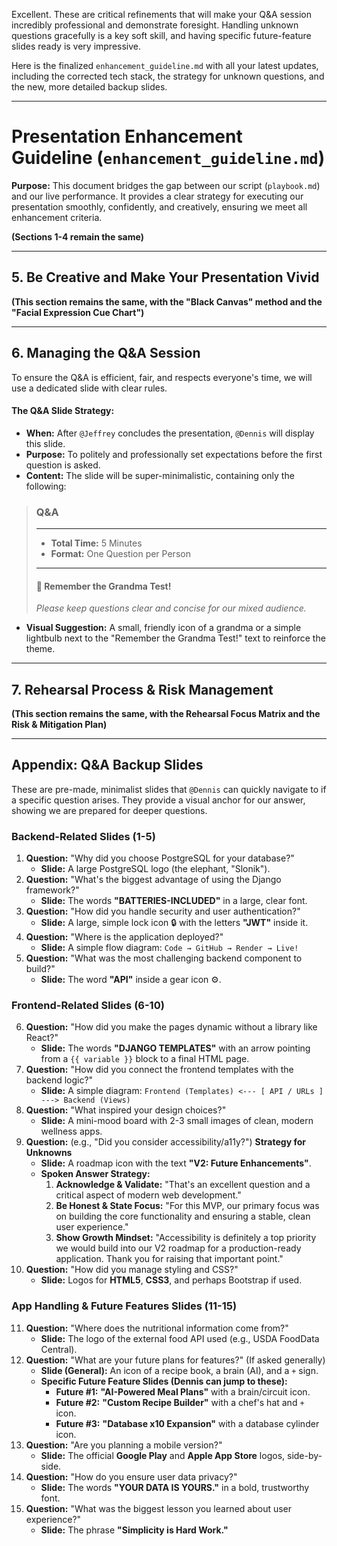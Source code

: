 Excellent. These are critical refinements that will make your Q&A session incredibly professional and demonstrate foresight. Handling unknown questions gracefully is a key soft skill, and having specific future-feature slides ready is very impressive.

Here is the finalized `enhancement_guideline.md` with all your latest updates, including the corrected tech stack, the strategy for unknown questions, and the new, more detailed backup slides.

---

# **Presentation Enhancement Guideline (`enhancement_guideline.md`)**

**Purpose:** This document bridges the gap between our script (`playbook.md`) and our live performance. It provides a clear strategy for executing our presentation smoothly, confidently, and creatively, ensuring we meet all enhancement criteria.

**(Sections 1-4 remain the same)**

---

## **5. Be Creative and Make Your Presentation Vivid**

**(This section remains the same, with the "Black Canvas" method and the "Facial Expression Cue Chart")**

---

## **6. Managing the Q&A Session**

To ensure the Q&A is efficient, fair, and respects everyone's time, we will use a dedicated slide with clear rules.

#### **The Q&A Slide Strategy:**

*   **When:** After ``@Jeffrey`` concludes the presentation, ``@Dennis`` will display this slide.
*   **Purpose:** To politely and professionally set expectations before the first question is asked.
*   **Content:** The slide will be super-minimalistic, containing only the following:

> ### **Q&A**
>
> ---
>
> *   **Total Time:** 5 Minutes
> *   **Format:** One Question per Person
>
> ---
>
> #### 👵 Remember the Grandma Test!
> *Please keep questions clear and concise for our mixed audience.*

*   **Visual Suggestion:** A small, friendly icon of a grandma or a simple lightbulb next to the "Remember the Grandma Test!" text to reinforce the theme.

---

## **7. Rehearsal Process & Risk Management**

**(This section remains the same, with the Rehearsal Focus Matrix and the Risk & Mitigation Plan)**

---

## **Appendix: Q&A Backup Slides**

These are pre-made, minimalist slides that ``@Dennis`` can quickly navigate to if a specific question arises. They provide a visual anchor for our answer, showing we are prepared for deeper questions.

### **Backend-Related Slides (1-5)**

1.  **Question:** "Why did you choose PostgreSQL for your database?"
    *   **Slide:** A large PostgreSQL logo (the elephant, "Slonik").
2.  **Question:** "What's the biggest advantage of using the Django framework?"
    *   **Slide:** The words **"BATTERIES-INCLUDED"** in a large, clear font.
3.  **Question:** "How did you handle security and user authentication?"
    *   **Slide:** A large, simple lock icon 🔒 with the letters **"JWT"** inside it.
4.  **Question:** "Where is the application deployed?"
    *   **Slide:** A simple flow diagram: `Code → GitHub → Render → Live!`
5.  **Question:** "What was the most challenging backend component to build?"
    *   **Slide:** The word **"API"** inside a gear icon ⚙️.

### **Frontend-Related Slides (6-10)**

6.  **Question:** "How did you make the pages dynamic without a library like React?"
    *   **Slide:** The words **"DJANGO TEMPLATES"** with an arrow pointing from a `{{ variable }}` block to a final HTML page.
7.  **Question:** "How did you connect the frontend templates with the backend logic?"
    *   **Slide:** A simple diagram: `Frontend (Templates) <--- [ API / URLs ] ---> Backend (Views)`
8.  **Question:** "What inspired your design choices?"
    *   **Slide:** A mini-mood board with 2-3 small images of clean, modern wellness apps.
9.  **Question:** (e.g., "Did you consider accessibility/a11y?") **Strategy for Unknowns**
    *   **Slide:** A roadmap icon with the text **"V2: Future Enhancements"**.
    *   **Spoken Answer Strategy:**
        1.  **Acknowledge & Validate:** "That's an excellent question and a critical aspect of modern web development."
        2.  **Be Honest & State Focus:** "For this MVP, our primary focus was on building the core functionality and ensuring a stable, clean user experience."
        3.  **Show Growth Mindset:** "Accessibility is definitely a top priority we would build into our V2 roadmap for a production-ready application. Thank you for raising that important point."
10. **Question:** "How did you manage styling and CSS?"
     *   **Slide:** Logos for **HTML5**, **CSS3**, and perhaps Bootstrap if used.

### **App Handling & Future Features Slides (11-15)**

11. **Question:** "Where does the nutritional information come from?"
     *  **Slide:** The logo of the external food API used (e.g., USDA FoodData Central).
12. **Question:** "What are your future plans for features?" (If asked generally)
     *  **Slide (General):** An icon of a recipe book, a brain (AI), and a `+` sign.
     *  **Specific Future Feature Slides (Dennis can jump to these):**
        *   **Future #1:** **"AI-Powered Meal Plans"** with a brain/circuit icon.
        *   **Future #2:** **"Custom Recipe Builder"** with a chef's hat and `+` icon.
        *   **Future #3:** **"Database x10 Expansion"** with a database cylinder icon.
13. **Question:** "Are you planning a mobile version?"
     *  **Slide:** The official **Google Play** and **Apple App Store** logos, side-by-side.
14. **Question:** "How do you ensure user data privacy?"
     *  **Slide:** The words **"YOUR DATA IS YOURS."** in a bold, trustworthy font.
15. **Question:** "What was the biggest lesson you learned about user experience?"
     *  **Slide:** The phrase **"Simplicity is Hard Work."**
